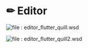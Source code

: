 # ✏ Editor



![file : editor\_flutter\_quill.wsd](https://raw.githubusercontent.com/AppFlowy-IO/docs/main/uml/output/EditorFlutterQuill.svg)

![file : editor\_flutter\_quill2.wsd](https://raw.githubusercontent.com/AppFlowy-IO/docs/main/uml/output/EditorFlutterQuill2.svg)
